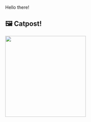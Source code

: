 Hello there!



## 🖼️ Catpost!

<sub>
    <img src="https://cdn2.thecatapi.com/images/ge0VijdWQ.jpg" height="256">
</sub>

